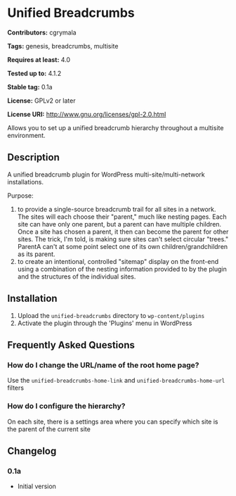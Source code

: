 # Unified Breadcrumbs #
**Contributors:** cgrymala
  
**Tags:** genesis, breadcrumbs, multisite
  
**Requires at least:** 4.0
  
**Tested up to:** 4.1.2
  
**Stable tag:** 0.1a
  
**License:** GPLv2 or later
  
**License URI:** http://www.gnu.org/licenses/gpl-2.0.html
  

Allows you to set up a unified breadcrumb hierarchy throughout a multisite environment.

## Description ##

A unified breadcrumb plugin for WordPress multi-site/multi-network installations.

Purpose:

1. to provide a single-source breadcrumb trail for all sites in a network. The sites will each choose their "parent," much like nesting pages. Each site can have only one parent, but a parent can have multiple children. Once a site has chosen a parent, it then can become the parent for other sites. The trick, I'm told, is making sure sites can't select circular "trees." ParentA can't at some point select one of its own children/grandchildren as its parent.
1. to create an intentional, controlled "sitemap" display on the front-end using a combination of the nesting information provided to by the plugin and the structures of the individual sites.

## Installation ##

1. Upload the `unified-breadcrumbs` directory to `wp-content/plugins`
1. Activate the plugin through the 'Plugins' menu in WordPress

## Frequently Asked Questions ##

### How do I change the URL/name of the root home page? ###

Use the `unified-breadcrumbs-home-link` and `unified-breadcrumbs-home-url` filters

### How do I configure the hierarchy? ###

On each site, there is a settings area where you can specify which site is the parent of the current site

## Changelog ##

### 0.1a ###

* Initial version
